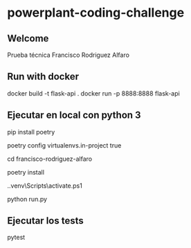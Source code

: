 # powerplant-coding-challenge


## Welcome
Prueba técnica Francisco Rodriguez Alfaro


## Run with docker
docker build -t flask-api .
docker run -p 8888:8888 flask-api


## Ejecutar en local con python 3
pip install poetry

poetry config virtualenvs.in-project true

cd francisco-rodriguez-alfaro

poetry install

.\.venv\Scripts\activate.ps1

python run.py


## Ejecutar los tests 
pytest
